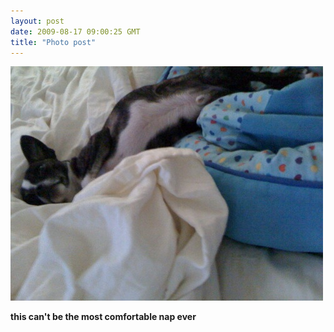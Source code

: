 ```yaml
---
layout: post
date: 2009-08-17 09:00:25 GMT
title: "Photo post"
---
```

![travisj](/images/5e04c427aca3fa224d5f0e0e3ceda9ca4daad06c3c96af5b5ce5ccbd629577c9.jpg)

<b>this can't be the most comfortable nap ever</b>